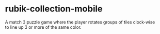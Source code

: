 # rubik-collection-mobile
A match 3 puzzle game where the player rotates groups of tiles clock-wise to line up 3 or more of the same color. 
